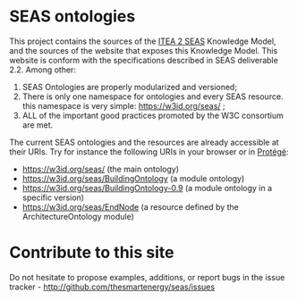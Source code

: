 # SEAS ontologies

This project contains the sources of the [ITEA 2 SEAS](http://the-smart-energy.com) Knowledge Model, and the sources of the website that exposes this Knowledge Model. This website is conform with the specifications described in SEAS deliverable 2.2. Among other: 

 1. SEAS Ontologies are properly modularized and versioned;
 1. There is only one namespace for ontologies and every SEAS resource. this namespace is very simple: https://w3id.org/seas/ ;
 1. ALL of the important good practices promoted by the W3C consortium are met. 

The current SEAS ontologies and the resources are already accessible at their URIs. Try for instance the following URIs in your browser or in [Protégé](http://protege.stanford.edu/):

 - https://w3id.org/seas/ (the main ontology)
 - https://w3id.org/seas/BuildingOntology  (a module ontology)
 - https://w3id.org/seas/BuildingOntology-0.9  (a module ontology in a specific version)
 - https://w3id.org/seas/EndNode   (a resource defined by the ArchitectureOntology module)


# Contribute to this site

Do not hesitate to propose examples, additions, or report bugs in the issue tracker - http://github.com/thesmartenergy/seas/issues
